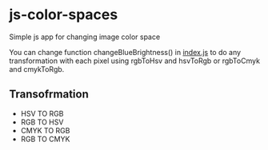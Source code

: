 # js-color-spaces
Simple js app for changing image color space

You can change function changeBlueBrightness() in [index.js](index.js) 
to do any transformation with each pixel using rgbToHsv and hsvToRgb 
or rgbToCmyk and cmykToRgb.

## Transofrmation
- HSV TO RGB
- RGB TO HSV
- CMYK TO RGB
- RGB TO CMYK
